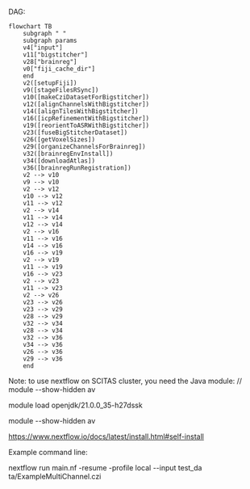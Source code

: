 DAG:

```mermaid
flowchart TB
    subgraph " "
    subgraph params
    v4["input"]
    v11["bigstitcher"]
    v28["brainreg"]
    v0["fiji_cache_dir"]
    end
    v2([setupFiji])
    v9([stageFilesRSync])
    v10([makeCziDatasetForBigstitcher])
    v12([alignChannelsWithBigstitcher])
    v14([alignTilesWithBigstitcher])
    v16([icpRefinementWithBigstitcher])
    v19([reorientToASRWithBigstitcher])
    v23([fuseBigStitcherDataset])
    v26([getVoxelSizes])
    v29([organizeChannelsForBrainreg])
    v32([brainregEnvInstall])
    v34([downloadAtlas])
    v36([brainregRunRegistration])
    v2 --> v10
    v9 --> v10
    v2 --> v12
    v10 --> v12
    v11 --> v12
    v2 --> v14
    v11 --> v14
    v12 --> v14
    v2 --> v16
    v11 --> v16
    v14 --> v16
    v16 --> v19
    v2 --> v19
    v11 --> v19
    v16 --> v23
    v2 --> v23
    v11 --> v23
    v2 --> v26
    v23 --> v26
    v23 --> v29
    v28 --> v29
    v32 --> v34
    v28 --> v34
    v32 --> v36
    v34 --> v36
    v26 --> v36
    v29 --> v36
    end
```

Note: to use nextflow on SCITAS cluster, you need the Java module:
// module --show-hidden av 

module load openjdk/21.0.0_35-h27dssk 

module --show-hidden av 

https://www.nextflow.io/docs/latest/install.html#self-install

Example command line:

nextflow run main.nf -resume -profile local --input test_da
ta/ExampleMultiChannel.czi